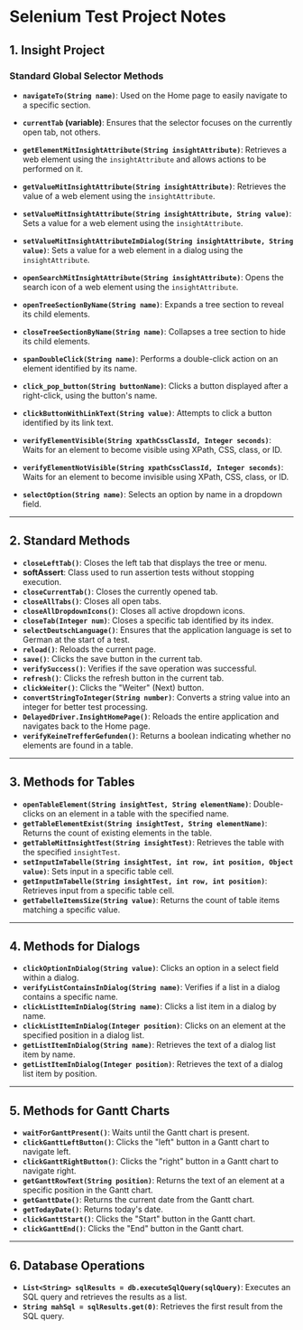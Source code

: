 # Selenium Test Project Notes

## **1. Insight Project**

### **Standard Global Selector Methods**
- **`navigateTo(String name)`**: Used on the Home page to easily navigate to a specific section.
- **`currentTab` (variable)**: Ensures that the selector focuses on the currently open tab, not others.

- **`getElementMitInsightAttribute(String insightAttribute)`**: Retrieves a web element using the `insightAttribute` and allows actions to be performed on it.
- **`getValueMitInsightAttribute(String insightAttribute)`**: Retrieves the value of a web element using the `insightAttribute`.
- **`setValueMitInsightAttribute(String insightAttribute, String value)`**: Sets a value for a web element using the `insightAttribute`.
- **`setValueMitInsightAttributeImDialog(String insightAttribute, String value)`**: Sets a value for a web element in a dialog using the `insightAttribute`.
- **`openSearchMitInsightAttribute(String insightAttribute)`**: Opens the search icon of a web element using the `insightAttribute`.

- **`openTreeSectionByName(String name)`**: Expands a tree section to reveal its child elements.
- **`closeTreeSectionByName(String name)`**: Collapses a tree section to hide its child elements.
- **`spanDoubleClick(String name)`**: Performs a double-click action on an element identified by its name.
- **`click_pop_button(String buttonName)`**: Clicks a button displayed after a right-click, using the button's name.
- **`clickButtonWithLinkText(String value)`**: Attempts to click a button identified by its link text.
- **`verifyElementVisible(String xpathCssClassId, Integer seconds)`**: Waits for an element to become visible using XPath, CSS, class, or ID.
- **`verifyElementNotVisible(String xpathCssClassId, Integer seconds)`**: Waits for an element to become invisible using XPath, CSS, class, or ID.
- **`selectOption(String name)`**: Selects an option by name in a dropdown field.

---

## **2. Standard Methods**
- **`closeLeftTab()`**: Closes the left tab that displays the tree or menu.
- **softAssert**: Class used to run assertion tests without stopping execution.
- **`closeCurrentTab()`**: Closes the currently opened tab.
- **`closeAllTabs()`**: Closes all open tabs.
- **`closeAllDropdownIcons()`**: Closes all active dropdown icons.
- **`closeTab(Integer num)`**: Closes a specific tab identified by its index.
- **`selectDeutschLanguage()`**: Ensures that the application language is set to German at the start of a test.
- **`reload()`**: Reloads the current page.
- **`save()`**: Clicks the save button in the current tab.
- **`verifySuccess()`**: Verifies if the save operation was successful.
- **`refresh()`**: Clicks the refresh button in the current tab.
- **`clickWeiter()`**: Clicks the "Weiter" (Next) button.
- **`convertStringToInteger(String number)`**: Converts a string value into an integer for better test processing.
- **`DelayedDriver.InsightHomePage()`**: Reloads the entire application and navigates back to the Home page.
- **`verifyKeineTrefferGefunden()`**: Returns a boolean indicating whether no elements are found in a table.

---

## **3. Methods for Tables**
- **`openTableElement(String insightTest, String elementName)`**: Double-clicks on an element in a table with the specified name.
- **`getTableElementExist(String insightTest, String elementName)`**: Returns the count of existing elements in the table.
- **`getTableMitInsightTest(String insightTest)`**: Retrieves the table with the specified `insightTest`.
- **`setInputImTabelle(String insightTest, int row, int position, Object value)`**: Sets input in a specific table cell.
- **`getInputImTabelle(String insightTest, int row, int position)`**: Retrieves input from a specific table cell.
- **`getTabelleItemsSize(String value)`**: Returns the count of table items matching a specific value.

---

## **4. Methods for Dialogs**
- **`clickOptionInDialog(String value)`**: Clicks an option in a select field within a dialog.
- **`verifyListContainsInDialog(String name)`**: Verifies if a list in a dialog contains a specific name.
- **`clickListItemInDialog(String name)`**: Clicks a list item in a dialog by name.
- **`clickListItemInDialog(Integer position)`**: Clicks on an element at the specified position in a dialog list.
- **`getListItemInDialog(String name)`**: Retrieves the text of a dialog list item by name.
- **`getListItemInDialog(Integer position)`**: Retrieves the text of a dialog list item by position.

---

## **5. Methods for Gantt Charts**
- **`waitForGanttPresent()`**: Waits until the Gantt chart is present.
- **`clickGanttLeftButton()`**: Clicks the "left" button in a Gantt chart to navigate left.
- **`clickGanttRightButton()`**: Clicks the "right" button in a Gantt chart to navigate right.
- **`getGanttRowText(String position)`**: Returns the text of an element at a specific position in the Gantt chart.
- **`getGanttDate()`**: Returns the current date from the Gantt chart.
- **`getTodayDate()`**: Returns today's date.
- **`clickGanttStart()`**: Clicks the "Start" button in the Gantt chart.
- **`clickGanttEnd()`**: Clicks the "End" button in the Gantt chart.

---

## **6. Database Operations**
- **`List<String> sqlResults = db.executeSqlQuery(sqlQuery)`**: Executes an SQL query and retrieves the results as a list.
- **`String mahSql = sqlResults.get(0)`**: Retrieves the first result from the SQL query.
